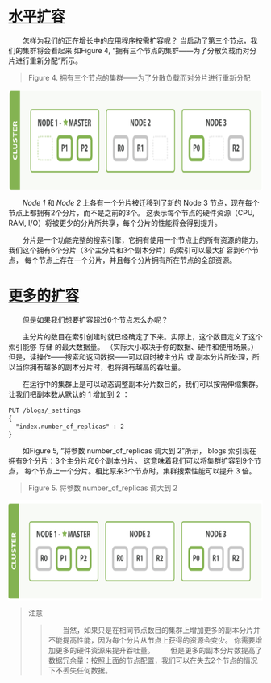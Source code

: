 # [水平扩容](05_scale_horizontally.md)   
&emsp;&emsp;怎样为我们的正在增长中的应用程序按需扩容呢？ 当启动了第三个节点，我们的集群将会看起来
如Figure 4, “拥有三个节点的集群——为了分散负载而对分片进行重新分配”所示。  
>Figure 4. 拥有三个节点的集群——为了分散负载而对分片进行重新分配  

 <img src="./images/04_three_node_cluster.png" width = "800" height = "200" 
 alt="拥有三个节点的集群——为了分散负载而对分片进行重新分配" align=center />
 
 &emsp;&emsp;*Node 1* 和 *Node 2* 上各有一个分片被迁移到了新的 Node 3 节点，现在每个节点上都拥有2个分片，而不是之前的3个。 
 这表示每个节点的硬件资源（CPU, RAM, I/O）将被更少的分片所共享，每个分片的性能将会得到提升。
 
 &emsp;&emsp;分片是一个功能完整的搜索引擎，它拥有使用一个节点上的所有资源的能力。 
 我们这个拥有6个分片（3个主分片和3个副本分片）的索引可以最大扩容到6个节点，
 每个节点上存在一个分片，并且每个分片拥有所在节点的全部资源。
 # [更多的扩容]()    
  &emsp;&emsp;但是如果我们想要扩容超过6个节点怎么办呢？
 
  &emsp;&emsp;主分片的数目在索引创建时就已经确定了下来。实际上，这个数目定义了这个索引能够 存储 的最大数据量。
 （实际大小取决于你的数据、硬件和使用场景。） 但是，读操作——搜索和返回数据——可以同时被主分片 
 或 副本分片所处理，所以当你拥有越多的副本分片时，也将拥有越高的吞吐量。
 
  &emsp;&emsp;在运行中的集群上是可以动态调整副本分片数目的，我们可以按需伸缩集群。
 让我们把副本数从默认的 1 增加到 2 ：  
 ```$xslt
PUT /blogs/_settings
{
   "index.number_of_replicas" : 2
}
```
  &emsp;&emsp;如Figure 5, “将参数 number_of_replicas 调大到 2”所示， 
 blogs 索引现在拥有9个分片：3个主分片和6个副本分片。 
 这意味着我们可以将集群扩容到9个节点，
 每个节点上一个分片。相比原来3个节点时，集群搜索性能可以提升 3 倍。
 > Figure 5. 将参数 number_of_replicas 调大到 2

 <img src="./images/05_increasing.png" width = "800" height = "200" 
 alt="将参数 number_of_replicas 调大到 2" align=center />
 > 注意  
>> &emsp;&emsp;当然，如果只是在相同节点数目的集群上增加更多的副本分片并不能提高性能，因为每个分片从节点上获得的资源会变少。 
你需要增加更多的硬件资源来提升吞吐量。
>> &emsp;&emsp;但是更多的副本分片数提高了数据冗余量：按照上面的节点配置，我们可以在失去2个节点的情况下不丢失任何数据。
 